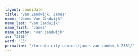 ```yaml
---
layout: candidate
title: "Van Zandwijk, James"
name: "James Van Zandwijk"
name_last: "Van Zandwijk"
name_first: "James"
name_sortby: "van zandwijk"
id: "2381"
ward: "15"
permalink: "/toronto-city-council/james-van-zandwijk-2381/"
---
```

